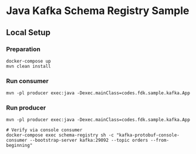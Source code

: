 # Java Kafka Schema Registry Sample

## Local Setup

### Preparation

```shell
docker-compose up
mvn clean install
```

### Run consumer

```shell
mvn -pl producer exec:java -Dexec.mainClass=codes.fdk.sample.kafka.App
```

### Run producer

```shell
mvn -pl producer exec:java -Dexec.mainClass=codes.fdk.sample.kafka.App

# Verify via console consumer
docker-compose exec schema-registry sh -c "kafka-protobuf-console-consumer --bootstrap-server kafka:29092 --topic orders --from-beginning"
```
